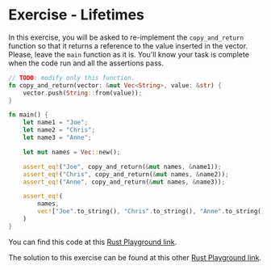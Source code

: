 # Exercise - Lifetimes

In this exercise, you will be asked to re-implement the `copy_and_return` function so that it returns a reference to the value inserted in the vector. Please, leave the `main` function as it is. You'll know your task is complete when the code run and all the assertions pass.

```rust
// TODO: modify only this function.
fn copy_and_return(vector: &mut Vec<String>, value: &str) {
    vector.push(String::from(value));
}

fn main() {
    let name1 = "Joe";
    let name2 = "Chris";
    let name3 = "Anne";

    let mut names = Vec::new();

    assert_eq!("Joe", copy_and_return(&mut names, &name1));
    assert_eq!("Chris", copy_and_return(&mut names, &name2));
    assert_eq!("Anne", copy_and_return(&mut names, &name3));

    assert_eq!(
        names,
        vec!["Joe".to_string(), "Chris".to_string(), "Anne".to_string()]
    )
}
```

You can find this code at this [Rust Playground link](https://play.rust-lang.org/?version=stable&mode=debug&edition=2018&gist=5fe3c3fa78b91d05c7dd5e6956ac3044).

The solution to this exercise can be found at this other [Rust Playground link](https://play.rust-lang.org/?version=stable&mode=debug&edition=2018&gist=a687fa389ffc14dedd80c0320e7ae8c9).
